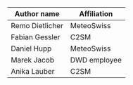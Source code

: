 | Author name             | Affiliation                                         |
| ----------------------- | --------------------------------------------------- |
| Remo Dietlicher         | MeteoSwiss                                          |
| Fabian Gessler          | C2SM                                                |
| Daniel Hupp             | MeteoSwiss                                          |
| Marek Jacob             | DWD employee                                        |
| Anika Lauber            | C2SM                                                |